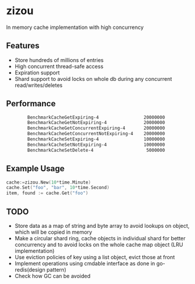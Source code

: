 # zizou
In memory cache implementation with high concurrency


## Features

* Store hundreds of millions of entries
* High concurrent thread-safe access
* Expiration support
* Shard support to avoid locks on whole db during any concurrent read/writes/deletes

## Performance

```bash
		BenchmarkCacheGetExpiring-4                	20000000	        70.0 ns/op
		BenchmarkCacheGetNotExpiring-4             	20000000	       119 ns/op
		BenchmarkCacheGetConcurrentExpiring-4      	20000000	        59.3 ns/op
		BenchmarkCacheGetConcurrentNotExpiring-4   	20000000	        91.3 ns/op
		BenchmarkCacheSetExpiring-4                	10000000	       172 ns/op
		BenchmarkCacheSetNotExpiring-4             	10000000	       134 ns/op
		BenchmarkCacheSetDelete-4                  	 5000000	       343 ns/op
```
## Example Usage

```go
cache:=zizou.New(10*time.Minute)
cache.Set("foo", "bar", 10*time.Second)
item, found := cache.Get("foo")
```



## TODO

- Store data as a map of string and byte array to avoid lookups on object, which will be copied in memory
- Make a circular shard ring, cache objects in individual shard for better concurrency and to avoid locks on the whole cache map object (LRU implementation)
- Use eviction policies of key using a list object, evict those at front
- Implement operations using cmdable interface as done in go-redis(design pattern)
- Check how GC can be avoided 

